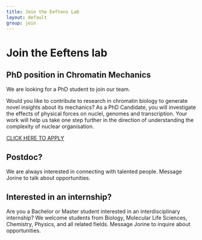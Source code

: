 ```yaml
---
title: Join the Eeftens Lab
layout: default
group: join
---
```

# Join the Eeftens lab

## PhD position in Chromatin Mechanics
We are looking for a PhD student to join our team. 

Would you like to contribute to research in chromatin biology to generate novel insights about its mechanics? As a PhD Candidate, you will investigate the effects of physical forces on nuclei, genomes and transcription. Your work will help us take one step further in the direction of understanding the complexity of nuclear organisation.

[CLICK HERE TO APPLY](https://www.ru.nl/en/working-at/job-opportunities/phd-candidate-in-chromatin-mechanics)

## Postdoc?
We are always interested in connecting with talented people. Message Jorine to talk about opportunities. 

## Interested in an internship?
Are you a Bachelor or Master student interested in an interdisciplinary internship? We welcome students from Biology, Molecular Life Sciences, Chemistry, Physics, and all related fields. Message Jorine to inquire about opportunities. 
